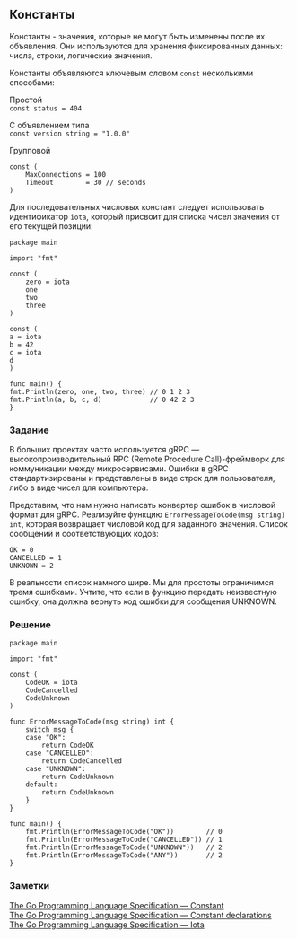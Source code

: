 ## Константы  

Константы - значения, которые не могут быть изменены после их объявления. Они используются для хранения фиксированных данных: числа, строки, логические значения.  

Константы объявляются ключевым словом `const` несколькими способами:  

Простой  
`const status = 404`

С объявлением типа  
`const version string = "1.0.0"`  

Групповой  
```
const (
    MaxConnections = 100
    Timeout        = 30 // seconds
)
```

Для последовательных числовых констант следует использовать идентификатор `iota`, который присвоит для списка чисел значения от его текущей позиции:  

```
package main

import "fmt"

const (
	zero = iota
	one
	two
	three
)

const (
a = iota
b = 42
c = iota
d
)

func main() {
fmt.Println(zero, one, two, three) // 0 1 2 3
fmt.Println(a, b, c, d)            // 0 42 2 3
}
```

### Задание  

В больших проектах часто используется gRPC — высокопроизводительный RPC (Remote Procedure Call)-фреймворк для коммуникации между микросервисами. Ошибки в gRPC стандартизированы и представлены в виде строк для пользователя, либо в виде чисел для компьютера.  

Представим, что нам нужно написать конвертер ошибок в числовой формат для gRPC. Реализуйте функцию `ErrorMessageToCode(msg string) int`, которая возвращает числовой код для заданного значения. Список сообщений и соответствующих кодов:  

```
OK = 0
CANCELLED = 1
UNKNOWN = 2
```

В реальности список намного шире. Мы для простоты ограничимся тремя ошибками. Учтите, что если в функцию передать неизвестную ошибку, она должна вернуть код ошибки для сообщения UNKNOWN.  

### Решение  

```
package main

import "fmt"

const (
	CodeOK = iota
	CodeCancelled
	CodeUnknown
)

func ErrorMessageToCode(msg string) int {
	switch msg {
	case "OK":
		return CodeOK
	case "CANCELLED":
		return CodeCancelled
	case "UNKNOWN":
		return CodeUnknown
	default:
		return CodeUnknown
	}
}

func main() {
	fmt.Println(ErrorMessageToCode("OK"))        // 0
	fmt.Println(ErrorMessageToCode("CANCELLED")) // 1
	fmt.Println(ErrorMessageToCode("UNKNOWN"))   // 2
	fmt.Println(ErrorMessageToCode("ANY"))       // 2
}
```

### Заметки  

[The Go Programming Language Specification — Constant](https://golang.org/ref/spec#Constants)  
[The Go Programming Language Specification — Constant declarations](https://golang.org/ref/spec#Constant_declarations)  
[The Go Programming Language Specification — Iota](https://golang.org/ref/spec#Iota)  